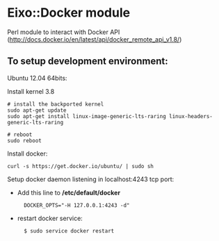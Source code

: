 Eixo::Docker module
===================

Perl module to interact with Docker API (http://docs.docker.io/en/latest/api/docker_remote_api_v1.8/)


To setup development environment:
--------------------------------

Ubuntu 12.04 64bits:

Install kernel 3.8 

    # install the backported kernel
    sudo apt-get update
    sudo apt-get install linux-image-generic-lts-raring linux-headers-generic-lts-raring
    
    # reboot
    sudo reboot


Install docker:

    curl -s https://get.docker.io/ubuntu/ | sudo sh


Setup docker daemon listening in localhost:4243 tcp port:

- Add this line to **/etc/default/docker**

        DOCKER_OPTS="-H 127.0.0.1:4243 -d"


- restart docker service:

        $ sudo service docker restart
